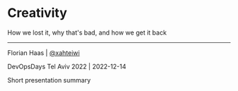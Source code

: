 # Creativity
How we lost it, why that's bad, and how we get it back

* * *

Florian Haas | [@xahteiwi](https://twitter.com/xahteiwi)

DevOpsDays Tel Aviv 2022 | 2022-12-14

<!-- Note -->
Short presentation summary
